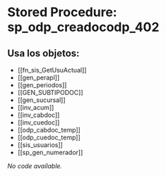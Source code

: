 # Stored Procedure: sp_odp_creadocodp_402

## Usa los objetos:
- [[fn_sis_GetUsuActual]]
- [[gen_perapl]]
- [[gen_periodos]]
- [[GEN_SUBTIPODOC]]
- [[gen_sucursal]]
- [[inv_acum]]
- [[inv_cabdoc]]
- [[inv_cuedoc]]
- [[odp_cabdoc_temp]]
- [[odp_cuedoc_temp]]
- [[sis_usuarios]]
- [[sp_gen_numerador]]

*No code available.*
